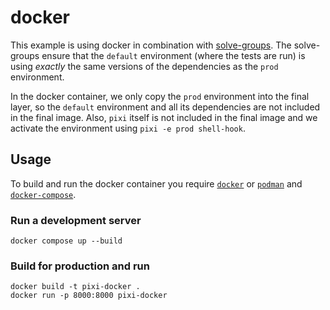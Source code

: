 # docker

This example is using docker in combination with [solve-groups](https://pixi.sh/latest/configuration/#the-environments-table).
The solve-groups ensure that the `default` environment (where the tests are run) is using *exactly* the same versions of the dependencies as the `prod` environment.

In the docker container, we only copy the `prod` environment into the final layer, so the `default` environment and all its dependencies are not included in the final image.
Also, `pixi` itself is not included in the final image and we activate the environment using `pixi -e prod shell-hook`.

## Usage

To build and run the docker container you require [`docker`](https://docs.docker.com/engine/install/) or [`podman`](https://podman.io) and [`docker-compose`](https://docs.docker.com/compose/install/).

### Run a development server

```shell
docker compose up --build
```

### Build for production and run

```shell
docker build -t pixi-docker .
docker run -p 8000:8000 pixi-docker
```
